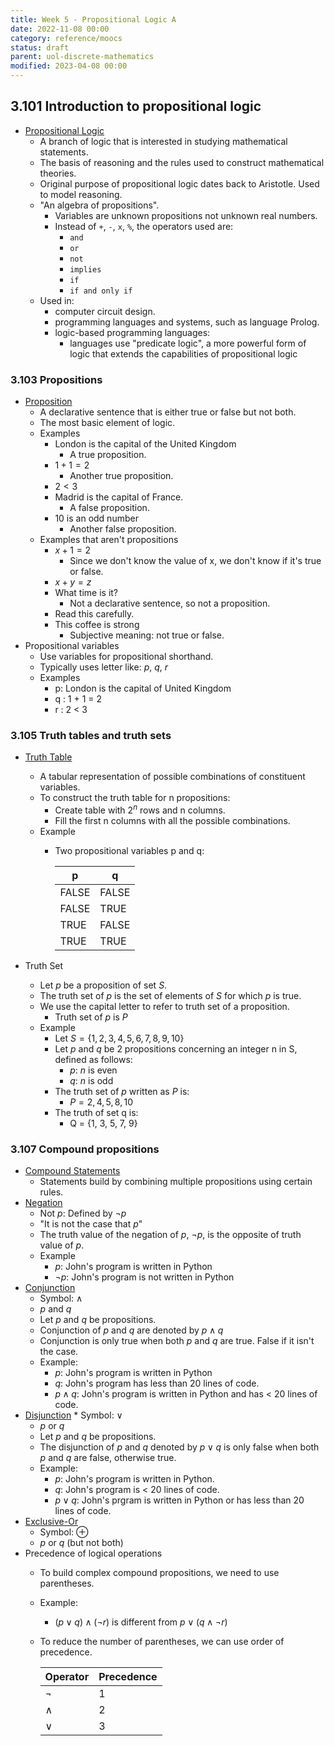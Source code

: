 ```yaml
---
title: Week 5 - Propositional Logic A
date: 2022-11-08 00:00
category: reference/moocs
status: draft
parent: uol-discrete-mathematics
modified: 2023-04-08 00:00
---
```


## 3.101 Introduction to propositional logic

* [Propositional Logic](../../../../permanent/propositional-logic.md)
    * A branch of logic that is interested in studying mathematical statements.
    * The basis of reasoning and the rules used to construct mathematical theories.
    * Original purpose of propositional logic dates back to Aristotle. Used to model reasoning.
    * "An algebra of propositions".
        * Variables are unknown propositions not unknown real numbers.
        * Instead of `+`, `-`, `x`, `%`, the operators used are:
            * `and`
            * `or`
            * `not`
            * `implies`
            * `if`
            * `if and only if`
    * Used in:
        * computer circuit design.
        * programming languages and systems, such as language Prolog.
        * logic-based programming languages:
            * languages use "predicate logic", a more powerful form of logic that extends the capabilities of propositional logic

### 3.103 Propositions

* [Proposition](../../../../permanent/proposition.md)
    * A declarative sentence that is either true or false but not both.
    * The most basic element of logic.
    * Examples
        * London is the capital of the United Kingdom
            * A true proposition.
        * $1 + 1 = 2$
            * Another true proposition.
        * $2 < 3$
        * Madrid is the capital of France.
            * A false proposition.
        * 10 is an odd number
            * Another false proposition.
    * Examples that aren't propositions
        * $x + 1 = 2$
            * Since we don't know the value of x, we don't know if it's true or false.
        * $x + y = z$
        * What time is it?
            * Not a declarative sentence, so not a proposition.
        * Read this carefully.
        * This coffee is strong
            * Subjective meaning: not true or false.
* Propositional variables
    * Use variables for propositional shorthand.
    * Typically uses letter like: $p$, $q$, $r$
    * Examples
        * p: London is the capital of United Kingdom
        * q : 1 + 1 = 2
        * r : 2 < 3

### 3.105 Truth tables and truth sets

* [Truth Table](../../../../permanent/truth-table.md)
    * A tabular representation of possible combinations of constituent variables.
    * To construct the truth table for n propositions:
        * Create table with $2^n$ rows and n columns.
        * Fill the first n columns with all the possible combinations.
    * Example
        * Two propositional variables p and q:

            | p | q |
            | ----- | ----- |
            | FALSE | FALSE |
            | FALSE | TRUE |
            | TRUE | FALSE |
            | TRUE | TRUE |

* Truth Set
    * Let $p$ be a proposition of set $S$.
    * The truth set of $p$ is the set of elements of $S$ for which $p$ is true.
    * We use the capital letter to refer to truth set of a proposition.
        * Truth set of $p$ is $P$
    * Example
        * Let $S = \{1, 2, 3, 4, 5, 6, 7, 8, 9, 10\}$
        * Let $p$ and $q$ be 2 propositions concerning an integer n in S, defined as follows:
            * $p$: $n$ is even
            * $q$: $n$ is odd
        * The truth set of $p$ written as $P$ is:
            * $P = {2, 4, 5, 8, 10}$
        * The truth of set q is:
            * Q = {1, 3, 5, 7, 9}

### 3.107 Compound propositions

* [Compound Statements](../../../../permanent/compound-statements.md)
    * Statements build by combining multiple propositions using certain rules.
* [Negation](../../../../permanent/logical-negation.md)
    * Not $p$: Defined by $\neg p$
    * "It is not the case that $p$"
    * The truth value of the negation of $p$, $\neg p$, is the opposite of truth value of $p$.
    * Example
        * $p$: John's program is written in Python
        * $\neg p$: John's program is not written in Python
* [Conjunction](../../../../permanent/conjunction.md)
    * Symbol: $\land$
    * $p$ and $q$
    * Let $p$ and $q$ be propositions.
    * Conjunction of $p$ and $q$ are denoted by $p \land q$
    * Conjunction is only true when both $p$ and $q$ are true. False if it isn't the case.
    * Example:
        * $p$: John's program is written in Python
        * $q$: John's program has less than 20 lines of code.
        * $p \land q$: John's program is written in Python and has < 20 lines of code.
* [Disjunction](../../../../permanent/logical-disjunction.md) * Symbol: $\lor$
    * $p$ or $q$
    * Let $p$ and $q$ be propositions.
    * The disjunction of $p$ and $q$ denoted by $p \lor q$ is only false when both $p$ and $q$ are false, otherwise true.
    * Example:
        * $p$: John's program is written in Python.
        * $q$: John's program is < 20 lines of code.
        * $p \lor q$: John's prgram is written in Python or has less than 20 lines of code.
* [Exclusive-Or](../../../../permanent/logical-xor.md)
    * Symbol: $\oplus$
    * $p$ or $q$ (but not both)
* Precedence of logical operations
    * To build complex compound propositions, we need to use parentheses.
    * Example:
        * $(p \lor q) \land (\neg r)$ is different from $p \lor (q \land \neg r)$
    * To reduce the number of parentheses, we can use order of precedence.

        | Operator | Precedence |
        | -------- | ---------- |
        | $\neg$ | 1 |
        | $\land$ | 2 |
        | $\lor$ | 3 |

